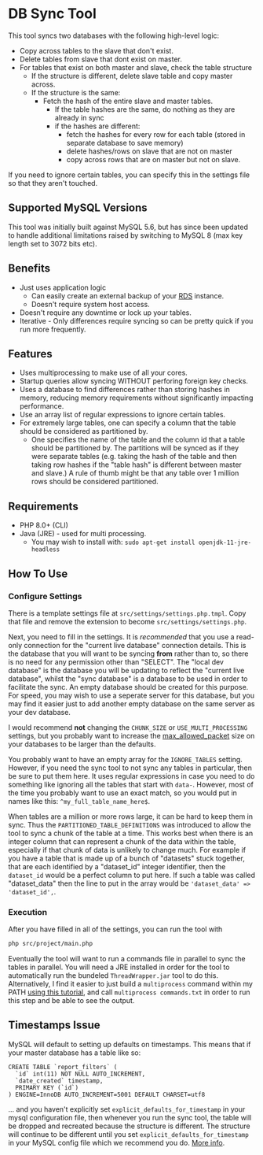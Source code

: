 DB Sync Tool
============
This tool syncs two databases with the following high-level logic:

* Copy across tables to the slave that don't exist.
* Delete tables from slave that dont exist on master.
* For tables that exist on both master and slave, check the table structure
    * If the structure is different, delete slave table and copy master across.
    * If the structure is the same:
        * Fetch the hash of the entire slave and master tables.
            * If the table hashes are the same, do nothing as they are already in sync
            * if the hashes are different:
                * fetch the hashes for every row for each table (stored in separate database to 
                  save memory)
                * delete hashes/rows on slave that are not on master
                * copy across rows that are on master but not on slave.
                
If you need to ignore certain tables, you can specify this in the settings file so that they 
aren't touched.


## Supported MySQL Versions
This tool was initially built against MySQL 5.6, but has since been updated to handle additional
limitations raised by switching to MySQL 8 (max key length set to 3072 bits etc).


## Benefits
* Just uses application logic
    * Can easily create an external backup of your [RDS](https://aws.amazon.com/rds/) instance.
    * Doesn't require system host access.
* Doesn't require any downtime or lock up your tables.
* Iterative - Only differences require syncing so can be pretty quick if you run more frequently.


## Features
* Uses multiprocessing to make use of all your cores.
* Startup queries allow syncing WITHOUT perforing foreign key checks.
* Uses a database to find differences rather than storing hashes in memory, reducing memory 
  requirements without significantly impacting performance.
* Use an array list of regular expressions to ignore certain tables.
* For extremely large tables, one can specify a column that the table should be considered as 
  partitioned by. 
   * One specifies the name of the table and the column id that a table should be partitioned by.
     The partitions will be synced as if they were separate tables (e.g. taking the hash of the 
     table and then taking row hashes if the "table hash" is different between master and slave.)
     A rule of thumb might be that any table over 1 million rows should be considered partitioned.


## Requirements

* PHP 8.0+ (CLI)
* Java (JRE) - used for multi processing.
  * You may wish to install with: `sudo apt-get install openjdk-11-jre-headless`


## How To Use

### Configure Settings
There is a template settings file at `src/settings/settings.php.tmpl`. Copy that file and remove 
the extension to become `src/settings/settings.php`. 

Next, you need to fill in the settings. It is *recommended* that you use a read-only connection 
for the "current live database" connection details. This is the database that you will want to 
be syncing **from** rather than to, so there is no need for any permission other than "SELECT". The 
"local dev database" is the database you will be updating to reflect the "current live database",
whilst the "sync database" is a database to be used in order to facilitate the sync. An empty 
database should be created for this purpose. For speed, you may wish to use a seperate server 
for this database, but you may find it easier just to add another empty database on the same 
server as your dev database. 

I would recommend **not** changing the `CHUNK_SIZE` or `USE_MULTI_PROCESSING` settings, but you 
probably want to increase the 
[max_allowed_packet](https://dev.mysql.com/doc/refman/8.0/en/packet-too-large.html) size on your 
databases to be larger than the defaults.

You probably want to have an empty array for the `IGNORE_TABLES` setting. However, if you need the 
sync tool to not sync any tables in particular, then be sure to put them here. It uses regular 
expressions in case you need to do something like ignoring all the tables that start with `data-`. 
However, most of the time you probably want to use an exact match, so you would put in names like 
this: `^my_full_table_name_here$`.

When tables are a million or more rows large, it can be hard to keep them in sync. Thus the 
`PARTITIONED_TABLE_DEFINITIONS` was introduced to allow the tool to sync a chunk of the table at a 
time. This works best when there is an integer column that can represent a chunk of the data within 
the table, especially if that chunk of data is unlikely to change much. For example if you have a 
table that is made up of a bunch of "datasets" stuck together, that are each identified by a 
"dataset_id" integer identifier, then the `dataset_id` would be a perfect column to put here. If 
such a table was called "dataset_data" then the line to put in the array would be 
`'dataset_data' => 'dataset_id',`.

### Execution
After you have filled in all of the settings, you can run the tool with

```bash
php src/project/main.php
```

Eventually the tool will want to run a commands file in parallel to sync the tables in parallel. 
You will need a JRE installed in order for the tool to automatically run the bundeled 
`ThreadWrapper.jar` tool to do this. Alternatively, I find it easier to just build a `multiprocess` 
command within my PATH 
[using this tutorial](https://blog.programster.org/easily-parallelize-commands-in-linux), and call 
`multiprocess commands.txt` in order to run this step and be able to see the output.

## Timestamps Issue
MySQL will default to setting up defaults on timestamps. This means that if your master database 
has a table like so:

```mysql
CREATE TABLE `report_filters` (
  `id` int(11) NOT NULL AUTO_INCREMENT,
  `date_created` timestamp,
  PRIMARY KEY (`id`)
) ENGINE=InnoDB AUTO_INCREMENT=5001 DEFAULT CHARSET=utf8
```

... and you haven't explicitly set `explicit_defaults_for_timestamp` in your mysql configuration 
file, then whenever you run the sync tool, the table will be dropped and recreated because the 
structure is different. The structure will continue to be different until you set 
`explicit_defaults_for_timestamp` in your MySQL config file which we recommend you do.
[More info](https://blog.programster.org/mysql-timestamps-automatically-update).

